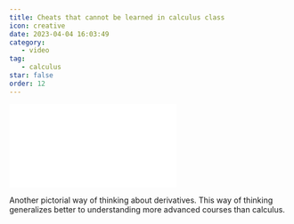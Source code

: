 ```yaml
---
title: Cheats that cannot be learned in calculus class
icon: creative
date: 2023-04-04 16:03:49
category:
   - video
tag:
   - calculus
star: false
order: 12
---
```



<div class="video-container">
   <iframe src="//player.bilibili.com/player.html?aid=824546959&bvid=BV1tg4y1g79S&cid=1082690265&page=1" scrolling="no" border="0" frameborder="no" framespacing="0" allowfullscreen=" true"> </iframe>
</div>

Another pictorial way of thinking about derivatives. This way of thinking generalizes better to understanding more advanced courses than calculus.
